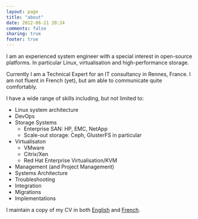 ```yaml
---
layout: page
title: "about"
date: 2012-06-21 20:24
comments: false
sharing: true
footer: true
---
```



I am an experienced system engineer with a special interest in open-source platforms. In particular Linux, virtualisation and high-performance storage. 

Currently I am a Technical Expert for an IT consultancy in Rennes, France. I am not fluent in French (yet), but am able to communicate quite comfortably.

I have a wide range of skills including, but not limited to:

- Linux system architecture
- DevOps
- Storage Systems
  - Enterprise SAN: HP, EMC, NetApp
  - Scale-out storage: Ceph, GlusterFS in particular
- Virtualisaton
  - VMware
  - Citrix/Xen
  - Red Hat Enterprise Virtualisation/KVM
- Management (and Project Management)
- Systems Architecture
- Troubleshooting
- Integration
- Migrations
- Implementations

I maintain a copy of my CV in both [English](http://cv.chriscowley.me.uk/english.html) and [French](http://cv.chriscowley.me.uk/french.html).
